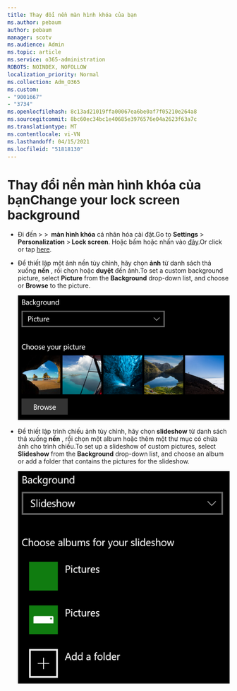 ```yaml
---
title: Thay đổi nền màn hình khóa của bạn
ms.author: pebaum
author: pebaum
manager: scotv
ms.audience: Admin
ms.topic: article
ms.service: o365-administration
ROBOTS: NOINDEX, NOFOLLOW
localization_priority: Normal
ms.collection: Adm_O365
ms.custom:
- "9001667"
- "3734"
ms.openlocfilehash: 8c13ad21019ffa00067ea6be0af7f05210e264a8
ms.sourcegitcommit: 8bc60ec34bc1e40685e3976576e04a2623f63a7c
ms.translationtype: MT
ms.contentlocale: vi-VN
ms.lasthandoff: 04/15/2021
ms.locfileid: "51818130"
---
```

# <a name="change-your-lock-screen-background"></a><span data-ttu-id="66f3c-102">Thay đổi nền màn hình khóa của bạn</span><span class="sxs-lookup"><span data-stu-id="66f3c-102">Change your lock screen background</span></span>

- <span data-ttu-id="66f3c-103">Đi đến   >    >  **màn hình khóa** cá nhân hóa cài đặt.</span><span class="sxs-lookup"><span data-stu-id="66f3c-103">Go to **Settings** > **Personalization** > **Lock screen**.</span></span> <span data-ttu-id="66f3c-104">Hoặc bấm hoặc nhấn vào [đây](ms-settings:lockscreen?activationSource=GetHelp).</span><span class="sxs-lookup"><span data-stu-id="66f3c-104">Or click or tap [here](ms-settings:lockscreen?activationSource=GetHelp).</span></span>

- <span data-ttu-id="66f3c-105">Để thiết lập một ảnh nền tùy chỉnh, hãy chọn **ảnh** từ danh sách thả xuống **nền** , rồi chọn hoặc **duyệt** đến ảnh.</span><span class="sxs-lookup"><span data-stu-id="66f3c-105">To set a custom background picture, select **Picture** from the **Background** drop-down list, and choose or **Browse** to the picture.</span></span>

  ![Thiết lập một ảnh nền tùy chỉnh.](media/set-custom-background-pic.png)

- <span data-ttu-id="66f3c-107">Để thiết lập trình chiếu ảnh tùy chỉnh, hãy chọn **slideshow** từ danh sách thả xuống **nền** , rồi chọn một album hoặc thêm một thư mục có chứa ảnh cho trình chiếu.</span><span class="sxs-lookup"><span data-stu-id="66f3c-107">To set up a slideshow of custom pictures, select **Slideshow** from the **Background** drop-down list, and choose an album or add a folder that contains the pictures for the slideshow.</span></span>

  ![Thiết lập trình chiếu ảnh tùy chỉnh.](media/set-up-slideshow-background.png)
